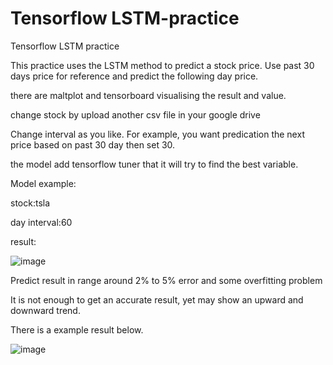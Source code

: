 # Tensorflow LSTM-practice

Tensorflow LSTM practice

This practice uses the LSTM method to predict a stock price. 
Use past 30 days price for reference and predict the following day price.

there are maltplot and tensorboard  visualising the result and value.

change stock by upload another csv file in your google drive

Change interval as you like.
For example, you want predication the next price based on past 30 day then set 30.

the model add tensorflow tuner that it will try to find the best variable.

Model example:

stock:tsla

day interval:60

result:

![image](https://github.com/benbenfai/LSTM-stock-price-prediction/blob/main/unknown.png)

Predict result in range around 2% to 5% error and some overfitting problem

It is not enough to get an accurate result, yet may show an upward and downward trend.

There is a example result below.

![image](https://github.com/benbenfai/LSTM-stock-price-prediction/blob/main/result.png)

